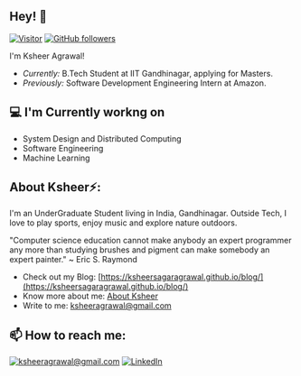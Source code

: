 

<h2>Hey! 👋</h2>

[![Visitor](https://visitor-badge.laobi.icu/badge?page_id=ksheersagaragrawal.76050795)](https://github.com/ksheersagaragrawal) [![GitHub followers](https://img.shields.io/github/followers/ksheersagaragrawal.svg?style=social&label=Follow)](https://github.com/ksheersagaragrawal?tab=followers)

I'm Ksheer Agrawal! 
- <i>Currently:</i> B.Tech Student at IIT Gandhinagar, applying for Masters. 
- <i>Previously:</i> Software Development Engineering Intern at Amazon.

<h2>💻 I'm Currently workng on</h2>

- System Design and Distributed Computing
- Software Engineering
- Machine Learning

<h2> About Ksheer⚡:</h2>

I'm an UnderGraduate Student living in India, Gandhinagar. Outside Tech, I love to play sports, enjoy music and explore nature outdoors. 

"Computer science education cannot make anybody an expert programmer any more than studying brushes and pigment can make somebody an expert painter."
~ Eric S. Raymond
 
- Check out my Blog: [https://ksheersagaragrawal.github.io/blog/](https://ksheersagaragrawal.github.io/blog/)
- Know more about me: [About Ksheer](https://ksheersagaragrawal.github.io/)
- Write to me: [ksheeragrawal@gmail.com](mailto:ksheeragrawal@gmail.com)

<h2>📫 How to reach me:</h2>

<a href="mailto:ksheeragrawal@gmail.com">![ksheeragrawal@gmail.com](https://img.shields.io/badge/Gmail-D14836?style=for-the-badge&logo=gmail&logoColor=white)</a> <a href="https://www.linkedin.com/in/ksheer-sagar-agrawal-8973851b8/">![LinkedIn](https://img.shields.io/badge/LinkedIn-0077B5?style=for-the-badge&logo=linkedin&logoColor=white)</a>

